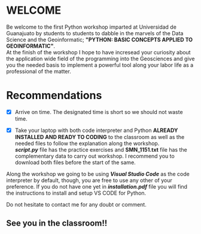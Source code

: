 # WELCOME
Be welcome to the first Python workshop imparted at Universidad de Guanajuato by students to students to dabble in the marvels of the Data Science and the Geoinformatic; **"PYTHON: BASIC CONCEPTS APPLIED TO GEOINFORMATIC"**.  
At the finish of the workshop I hope to have incresead your curiosity about the application wide field of the programming into the Geosciences and give you the needed basis to implement a powerful tool along your labor life as a professional of the matter.  
  
# Recommendations  
- [x] Arrive on time. The designated time is short so we should not waste time.  
  
- [x] Take your laptop with both code interpreter and Python **ALREADY INSTALLED AND READY TO CODING** to the classroom as well as the needed files to follow the explanation along the workshop.  
**_script.py_** file has the practice exercises and **SMN_1151.txt** file has the complementary data to carry out workshop. I recommend you to download both files before the start of the same.  
  
Along the workshop we going to be using **_Visual Studio Code_** as the code interpreter by default, though, you are free to use any other of your preference. If you do not have one yet in **_installation.pdf_** file you will find the instructions to install and setup VS CODE for Python.  
  
Do not hesitate to contact me for any doubt or comment.

## See you in the classroom!!